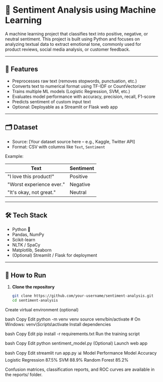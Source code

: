 # 💬 Sentiment Analysis using Machine Learning

A machine learning project that classifies text into positive, negative, or neutral sentiment. This project is built using Python and focuses on analyzing textual data to extract emotional tone, commonly used for product reviews, social media analysis, or customer feedback.

---

## 📌 Features

- Preprocesses raw text (removes stopwords, punctuation, etc.)
- Converts text to numerical format using TF-IDF or CountVectorizer
- Trains multiple ML models (Logistic Regression, SVM, etc.)
- Evaluates model performance with accuracy, precision, recall, F1-score
- Predicts sentiment of custom input text
- Optional: Deployable as a Streamlit or Flask web app

---

## 🗂️ Dataset

- Source: [Your dataset source here – e.g., Kaggle, Twitter API]
- Format: CSV with columns like `Text`, `Sentiment`

Example:

| Text                             | Sentiment |
|----------------------------------|-----------|
| "I love this product!"           | Positive  |
| "Worst experience ever."         | Negative  |
| "It's okay, not great."          | Neutral   |

---

## 🛠️ Tech Stack

- Python 🐍
- Pandas, NumPy
- Scikit-learn
- NLTK / SpaCy
- Matplotlib, Seaborn
- (Optional) Streamlit / Flask for deployment

---

## 🚀 How to Run

1. **Clone the repository**
   ```bash
   git clone https://github.com/your-username/sentiment-analysis.git
   cd sentiment-analysis
Create virtual environment (optional)

bash
Copy
Edit
python -m venv venv
source venv/bin/activate  # On Windows: venv\Scripts\activate
Install dependencies

bash
Copy
Edit
pip install -r requirements.txt
Run the training script

bash
Copy
Edit
python sentiment_model.py
(Optional) Launch web app

bash
Copy
Edit
streamlit run app.py
📊 Model Performance
Model	Accuracy
Logistic Regression	87.5%
SVM	88.9%
Random Forest	85.2%

Confusion matrices, classification reports, and ROC curves are available in the reports/ folder.
